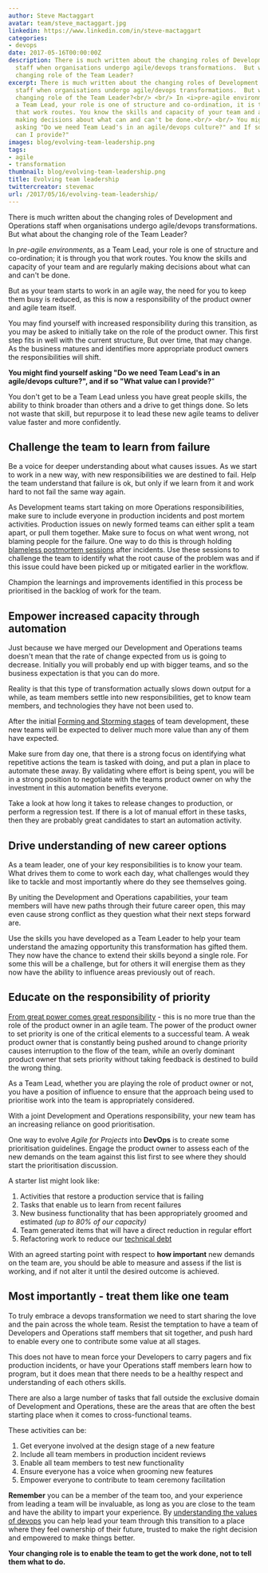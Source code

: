 ```yaml
---
author: Steve Mactaggart
avatar: team/steve_mactaggart.jpg
linkedin: https://www.linkedin.com/in/steve-mactaggart
categories:
- devops
date: 2017-05-16T00:00:00Z
description: There is much written about the changing roles of Development and Operations
  staff when organisations undergo agile/devops transformations.  But what about the
  changing role of the Team Leader?
excerpt: There is much written about the changing roles of Development and Operations
  staff when organisations undergo agile/devops transformations.  But what about the
  changing role of the Team Leader?<br/> <br/> In <i>pre-agile environments</i>, as
  a Team Lead, your role is one of structure and co-ordination, it is through you
  that work routes. You know the skills and capacity of your team and are regularly
  making decisions about what can and can't be done.<br/> <br/> You might find yourself
  asking "Do we need Team Lead's in an agile/devops culture?" and If so "What value
  can I provide?"
images: blog/evolving-team-leadership.png
tags:
- agile
- transformation
thumbnail: blog/evolving-team-leadership.png
title: Evolving team leadership
twittercreator: stevemac
url: /2017/05/16/evolving-team-leadership/
---
```


There is much written about the changing roles of Development and Operations staff when organisations undergo agile/devops transformations.  But what about the changing role of the Team Leader?

In *pre-agile environments*, as a Team Lead, your role is one of structure and co-ordination; it is through you that work routes. You know the skills and capacity of your team and are regularly making decisions about what can and can't be done.

But as your team starts to work in an agile way, the need for you to keep them busy is reduced, as this is now a responsibility of the product owner and agile team itself.

You may find yourself with increased responsibility during this transition, as you may be asked to initially take on the role of the product owner.  This first step fits in well with the current structure,  But over time, that may change.  As the business matures and identifies more appropriate product owners the responsibilities will shift.

**You might find yourself asking "Do we need Team Lead's in an agile/devops culture?", and if so "What value can I provide?**"

You don't get to be a Team Lead unless you have great people skills, the ability to think broader than others and a drive to get things done.  So lets not waste that skill, but repurpose it to lead these new agile teams to deliver value faster and more confidently.

## Challenge the team to learn from failure

Be a voice for deeper understanding about what causes issues.  As we start to work in a new way, with new responsibilities we are destined to fail.  Help the team understand that failure is ok, but only if we learn from it and work hard to not fail the same way again.

As Development teams start taking on more Operations responsibilities, make sure to include everyone in production incidents and post mortem activities.  Production issues on newly formed teams can either split a team apart, or pull them together.  Make sure to focus on what went wrong, not blaming people for the failure. One way to do this is through holding [blameless postmortem sessions](https://codeascraft.com/2012/05/22/blameless-postmortems/) after incidents.  Use these sessions to challenge the team to identify what the root cause of the problem was and if this issue could have been picked up or mitigated earlier in the workflow.

Champion the learnings and improvements identified in this process be prioritised in the backlog of work for the team.

## Empower increased capacity through automation

Just because we have merged our Development and Operations teams doesn't mean that the rate of change expected from us is going to decrease.  Initially you will probably end up with bigger teams, and so the business expectation is that you can do more.

Reality is that this type of transformation actually slows down output for a while, as team members settle into new responsibilities, get to know team members, and technologies they have not been used to.

After the initial [Forming and Storming stages](https://en.wikipedia.org/wiki/Tuckman%27s_stages_of_group_development) of team development, these new teams will be expected to deliver much more value than any of them have expected.  

Make sure from day one, that there is a strong focus on identifying what repetitive actions the team is tasked with doing, and put a plan in place to automate these away.  By validating where effort is being spent, you will be in a strong position to negotiate with the teams product owner on why the investment in this automation benefits everyone.

Take a look at how long it takes to release changes to production, or perform a regression test.  If there is a lot of manual effort in these tasks, then they are probably great candidates to start an automation activity.

## Drive understanding of new career options

As a team leader, one of your key responsibilities is to know your team.  What drives them to come to work each day, what challenges would they like to tackle and most importantly where do they see themselves going.

By uniting the Development and Operations capabilities, your team members will have new paths through their future career open, this may even cause strong conflict as they question what their next steps forward are.

Use the skills you have developed as a Team Leader to help your team understand the amazing opportunity this transformation has gifted them.  They now have the chance to extend their skills beyond a single role.  For some this will be a challenge, but for others it will energise them as they now have the ability to influence areas previously out of reach.

## Educate on the responsibility of priority

[From great power comes great responsibility](http://quoteinvestigator.com/2015/07/23/great-power/) - this is no more true than the role of the product owner in an agile team.  The power of the product owner to set priority is one of the critical elements to a successful team.  A weak product owner that is constantly being pushed around to change priority causes interruption to the flow of the team, while an overly dominant product owner that sets priority without taking feedback is destined to build the wrong thing.

As a Team Lead, whether you are playing the role of product owner or not, you have a position of influence to ensure that the approach being used to prioritise work into the team is appropriately considered.

With a joint Development and Operations responsibility, your new team has an increasing reliance on good prioritisation.

One way to evolve *Agile for Projects* into **DevOps** is to create some prioritisation guidelines.  Engage the product owner to assess each of the new demands on the team against this list first to see where they should start the prioritisation discussion.

A starter list might look like:

1. Activities that restore a production service that is failing
2. Tasks that enable us to learn from recent failures
3. New business functionality that has been appropriately groomed and estimated *(up to 80% of our capacity)*
4. Team generated items that will have a direct reduction in regular effort
5. Refactoring work to reduce our [technical debt](https://en.wikipedia.org/wiki/Technical_debt)

With an agreed starting point with respect to **how important** new demands on the team are, you should be able to measure and assess if the list is working, and if not alter it until the desired outcome is achieved.

## Most importantly - treat them like one team

To truly embrace a devops transformation we need to start sharing the love and the pain across the whole team.  Resist the temptation to have a team of Developers and Operations staff members that sit together, and push hard to enable every one to contribute some value at all stages.

This does not have to mean force your Developers to carry pagers and fix production incidents, or have your Operations staff members learn how to program, but it does mean that there needs to be a healthy respect and understanding of each others skills.

There are also a large number of tasks that fall outside the exclusive domain of Development and Operations, these are the areas that are often the best starting place when it comes to cross-functional teams.  

These activities can be:
1. Get everyone involved at the design stage of a new feature
2. Include all team members in production incident reviews
3. Enable all team members to test new functionality
4. Ensure everyone has a voice when grooming new features
5. Empower everyone to contribute to team ceremony facilitation



**Remember** you can be a member of the team too, and your experience from leading a team will be invaluable, as long as you are close to the team and have the ability to impart your experience.  By [understanding the values of devops](/culture/2017/03/12/four-values-of-devops.html) you can help lead your team through this transition to a place where they feel ownership of their future, trusted to make the right decision and empowered to make things better.

**Your changing role is to enable the team to get the work done, not to tell them what to do.**
